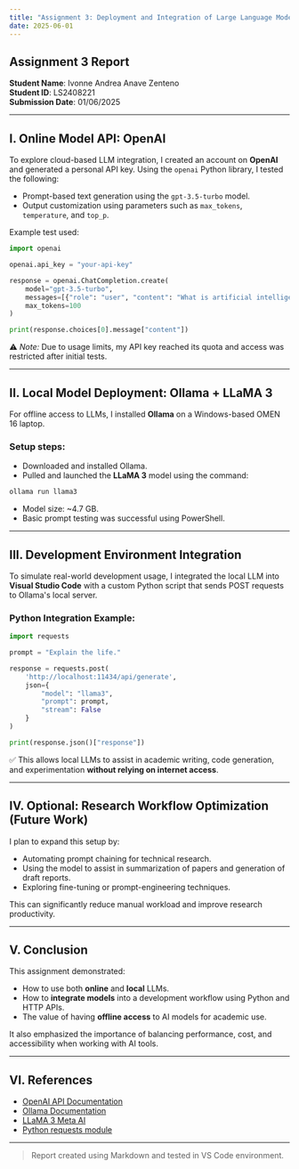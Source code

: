 ```yaml
---
title: "Assignment 3: Deployment and Integration of Large Language Models (LLMs)"
date: 2025-06-01
---
```

## Assignment 3 Report

**Student Name**: Ivonne Andrea Anave Zenteno  
**Student ID**: LS2408221  
**Submission Date**: 01/06/2025  

---

## I. Online Model API: OpenAI

To explore cloud-based LLM integration, I created an account on **OpenAI** and generated a personal API key. Using the `openai` Python library, I tested the following:

- Prompt-based text generation using the `gpt-3.5-turbo` model.
- Output customization using parameters such as `max_tokens`, `temperature`, and `top_p`.

Example test used:

```python
import openai

openai.api_key = "your-api-key"

response = openai.ChatCompletion.create(
    model="gpt-3.5-turbo",
    messages=[{"role": "user", "content": "What is artificial intelligence?"}],
    max_tokens=100
)

print(response.choices[0].message["content"])
```

⚠️ *Note:* Due to usage limits, my API key reached its quota and access was restricted after initial tests.

---

## II. Local Model Deployment: Ollama + LLaMA 3

For offline access to LLMs, I installed **Ollama** on a Windows-based OMEN 16 laptop.

### Setup steps:
- Downloaded and installed Ollama.
- Pulled and launched the **LLaMA 3** model using the command:

```bash
ollama run llama3
```

- Model size: ~4.7 GB.
- Basic prompt testing was successful using PowerShell.

---

## III. Development Environment Integration

To simulate real-world development usage, I integrated the local LLM into **Visual Studio Code** with a custom Python script that sends POST requests to Ollama's local server.

### Python Integration Example:

```python
import requests

prompt = "Explain the life."

response = requests.post(
    'http://localhost:11434/api/generate',
    json={
        "model": "llama3",
        "prompt": prompt,
        "stream": False
    }
)

print(response.json()["response"])
```

✅ This allows local LLMs to assist in academic writing, code generation, and experimentation **without relying on internet access**.

---

## IV. Optional: Research Workflow Optimization (Future Work)

I plan to expand this setup by:

- Automating prompt chaining for technical research.
- Using the model to assist in summarization of papers and generation of draft reports.
- Exploring fine-tuning or prompt-engineering techniques.

This can significantly reduce manual workload and improve research productivity.

---

## V. Conclusion

This assignment demonstrated:
- How to use both **online** and **local** LLMs.
- How to **integrate models** into a development workflow using Python and HTTP APIs.
- The value of having **offline access** to AI models for academic use.

It also emphasized the importance of balancing performance, cost, and accessibility when working with AI tools.

---

## VI. References

- [OpenAI API Documentation](https://platform.openai.com/docs)
- [Ollama Documentation](https://ollama.com/)
- [LLaMA 3 Meta AI](https://ai.meta.com/llama/)
- [Python requests module](https://docs.python-requests.org/en/latest/)

---

> Report created using Markdown and tested in VS Code environment.

